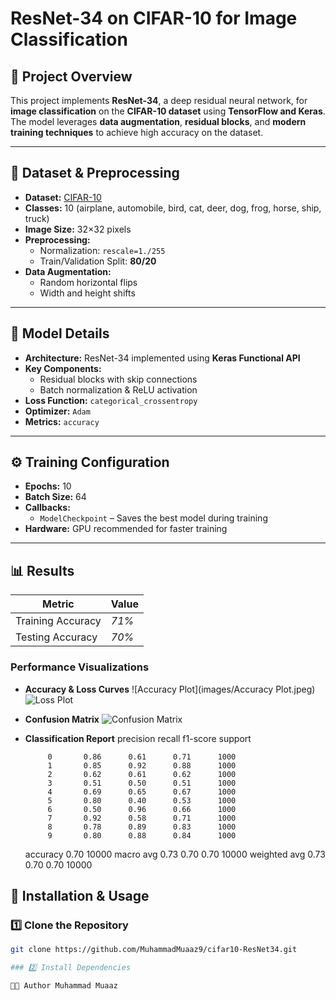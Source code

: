 # ResNet-34 on CIFAR-10 for Image Classification

## 📌 Project Overview
This project implements **ResNet-34**, a deep residual neural network, for **image classification** on the **CIFAR-10 dataset** using **TensorFlow and Keras**.
The model leverages **data augmentation**, **residual blocks**, and **modern training techniques** to achieve high accuracy on the dataset.

---

## 📂 Dataset & Preprocessing
- **Dataset:** [CIFAR-10](https://www.cs.toronto.edu/~kriz/cifar.html)
- **Classes:** 10 (airplane, automobile, bird, cat, deer, dog, frog, horse, ship, truck)
- **Image Size:** 32×32 pixels
- **Preprocessing:**
  - Normalization: `rescale=1./255`
  - Train/Validation Split: **80/20**
- **Data Augmentation:**
  - Random horizontal flips
  - Width and height shifts

---

## 🧠 Model Details
- **Architecture:** ResNet-34 implemented using **Keras Functional API**
- **Key Components:**
  - Residual blocks with skip connections
  - Batch normalization & ReLU activation
- **Loss Function:** `categorical_crossentropy`
- **Optimizer:** `Adam`
- **Metrics:** `accuracy`

---

## ⚙️ Training Configuration
- **Epochs:** 10
- **Batch Size:** 64
- **Callbacks:**
  - `ModelCheckpoint` – Saves the best model during training
- **Hardware:** GPU recommended for faster training

---

## 📊 Results

| Metric             | Value |
|--------------------|-------|
| Training Accuracy  | *71%* |
| Testing Accuracy| *70%* |

### Performance Visualizations
- **Accuracy & Loss Curves**
![Accuracy Plot](images/Accuracy Plot.jpeg)
![Loss Plot](images/loss.png)

- **Confusion Matrix**
![Confusion Matrix](images/confusion_matrix.png)

- **Classification Report**
              precision    recall  f1-score   support

           0       0.86      0.61      0.71      1000
           1       0.85      0.92      0.88      1000
           2       0.62      0.61      0.62      1000
           3       0.51      0.50      0.51      1000
           4       0.69      0.65      0.67      1000
           5       0.80      0.40      0.53      1000
           6       0.50      0.96      0.66      1000
           7       0.92      0.58      0.71      1000
           8       0.78      0.89      0.83      1000
           9       0.80      0.88      0.84      1000

    accuracy                           0.70     10000
   macro avg       0.73      0.70      0.70     10000
weighted avg       0.73      0.70      0.70     10000

## 🚀 Installation & Usage

### 1️⃣ Clone the Repository
```bash
git clone https://github.com/MuhammadMuaaz9/cifar10-ResNet34.git

### 2️⃣ Install Dependencies

👨‍💻 Author Muhammad Muaaz
